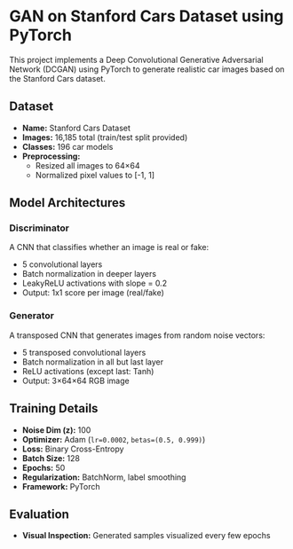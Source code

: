 # GAN on Stanford Cars Dataset using PyTorch

This project implements a Deep Convolutional Generative Adversarial Network (DCGAN) using PyTorch to generate realistic car images based on the Stanford Cars dataset.

## Dataset
- **Name:** Stanford Cars Dataset
- **Images:** 16,185 total (train/test split provided)
- **Classes:** 196 car models
- **Preprocessing:**
  - Resized all images to 64×64
  - Normalized pixel values to [-1, 1]

## Model Architectures

### Discriminator
A CNN that classifies whether an image is real or fake:
- 5 convolutional layers
- Batch normalization in deeper layers
- LeakyReLU activations with slope = 0.2
- Output: 1x1 score per image (real/fake)

### Generator
A transposed CNN that generates images from random noise vectors:
- 5 transposed convolutional layers
- Batch normalization in all but last layer
- ReLU activations (except last: Tanh)
- Output: 3×64×64 RGB image

## Training Details
- **Noise Dim (z):** 100
- **Optimizer:** Adam (`lr=0.0002`, `betas=(0.5, 0.999)`)
- **Loss:** Binary Cross-Entropy
- **Batch Size:** 128
- **Epochs:** 50
- **Regularization:** BatchNorm, label smoothing
- **Framework:** PyTorch

## Evaluation
- **Visual Inspection:** Generated samples visualized every few epochs
